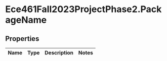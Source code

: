 # Ece461Fall2023ProjectPhase2.PackageName

## Properties
Name | Type | Description | Notes
------------ | ------------- | ------------- | -------------
